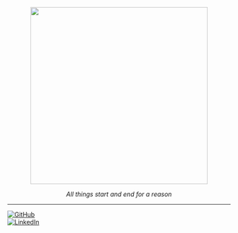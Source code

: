 
<p align="center">
  <img src="https://media1.giphy.com/media/v1.Y2lkPTc5MGI3NjExZ251c2hwa2QxeTA3eTh1enpjZWgzcnY2dGw3bmJzNmZpc3kzYzFnNiZlcD12MV9pbnRlcm5hbF9naWZfYnlfaWQmY3Q9Zw/50aMsYRamQJr2/giphy.gif" width="400" />
</p>

<p align="center"><i>All things start and end for a reason</i></p>

---


[![GitHub](https://img.shields.io/badge/GitHub-24292F?style=for-the-badge&logo=github&logoColor=white)](https://github.com/init4saurabh)  
[![LinkedIn](https://img.shields.io/badge/LinkedIn-0077B5?style=for-the-badge&logo=linkedin&logoColor=white)](https://www.linkedin.com/feed/)  


